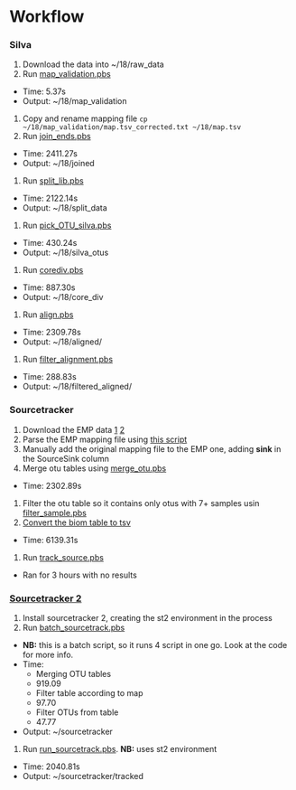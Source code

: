 # Workflow

### Silva

1. Download the data into ~/18/raw_data
1. Run [map_validation.pbs](./fin_scripts/map_validation.pbs)
  * Time: 5.37s
  * Output: ~/18/map_validation
1. Copy and rename mapping file `cp ~/18/map_validation/map.tsv_corrected.txt ~/18/map.tsv`
1. Run [join_ends.pbs](./fin_scripts/join_ends.pbs)
  * Time: 2411.27s
  * Output: ~/18/joined
1. Run [split_lib.pbs](./fin_scripts/split_lib.pbs)
  * Time: 2122.14s
  * Output: ~/18/split_data
1. Run [pick_OTU_silva.pbs](./fin_scripts/pick_OTU_silva.pbs)
  * Time: 430.24s
  * Output: ~/18/silva_otus
1. Run [corediv.pbs](./fin_scripts/corediv.pbs)
  * Time: 887.30s
  * Output: ~/18/core_div
1. Run [align.pbs](./fin_scripts/align.pbs)
  * Time: 2309.78s
  * Output: ~/18/aligned/
1. Run [filter_alignment.pbs](./fin_scripts/filter_alignment.pbs)
  * Time: 288.83s
  * Output: ~/18/filtered_aligned/


### Sourcetracker
1. Download the EMP data [1](ftp://ftp.microbio.me/emp/release1/otu_tables/closed_ref_silva/emp_cr_silva_16S_123.qc_filtered.biom) [2](ftp://ftp.microbio.me/emp/release1/mapping_files/emp_qiime_mapping_qc_filtered.tsv)
1. Parse the EMP mapping file using [this script](./fin_scripts/parse_mapping.py)
1. Manually add the original mapping file to the EMP one, adding __sink__ in the SourceSink column
1. Merge otu tables using [merge_otu.pbs](./fin_scripts/merge_otu.pbs)
  * Time: 2302.89s
1. Filter the otu table so it contains only otus with  7+ samples usin [filter_sample.pbs](./fin_scripts/filter_sample.pbs)
1. [Convert the biom table to tsv](./fin_scripts/convert_tsv.pbs)
  * Time: 6139.31s
1. Run [track_source.pbs](./fin_scripts/track_source.pbs)
  * Ran for 3 hours with no results

### [Sourcetracker 2](https://github.com/biota/sourcetracker2)
1. Install sourcetracker 2, creating the st2 environment in the process
1. Run [batch_sourcetrack.pbs](./fin_scirpts/batch_sourcetrack.pbs)
  * __NB:__ this is a batch script, so it runs 4 script in one go. Look at the code for more info.
  * Time:
    * Merging OTU tables
    * 919.09
    * Filter table according to map
    * 97.70
    * Filter OTUs from table
    * 47.77
  * Output: ~/sourcetracker
1. Run [run_sourcetrack.pbs](./fin_scripts/run_sourcetrack.pbs). __NB:__ uses st2 environment
  * Time: 2040.81s
  * Output: ~/sourcetracker/tracked
